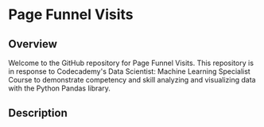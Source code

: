 # Page Funnel Visits

## Overview
Welcome to the GitHub repository for Page Funnel Visits. This repository is in response to Codecademy's Data Scientist: Machine Learning Specialist Course to demonstrate competency and skill analyzing and visualizing data with the Python Pandas library.

## Description

